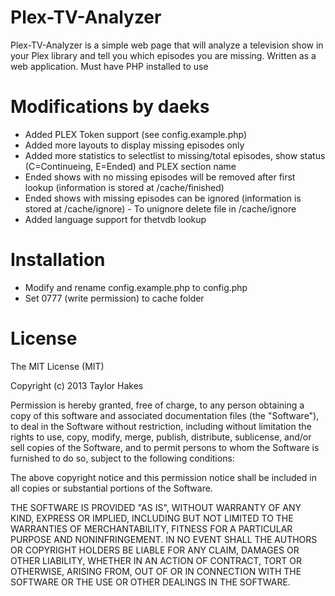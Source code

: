Plex-TV-Analyzer
================

Plex-TV-Analyzer is a simple web page that will analyze a television show in your Plex library and tell you which episodes you are missing. Written as a web application. Must have PHP installed to use

Modifications by daeks
================

- Added PLEX Token support (see config.example.php)
- Added more layouts to display missing episodes only
- Added more statistics to selectlist to missing/total episodes, show status (C=Continueing, E=Ended) and PLEX section name
- Ended shows with no missing episodes will be removed after first lookup (information is stored at /cache/finished)
- Ended shows with missing episodes can be ignored (information is stored at /cache/ignore) - To unignore delete file in /cache/ignore
- Added language support for thetvdb lookup

Installation
================

- Modify and rename config.example.php to config.php
- Set 0777 (write permission) to cache folder

License
================

The MIT License (MIT)

Copyright (c) 2013 Taylor Hakes

Permission is hereby granted, free of charge, to any person obtaining a copy
of this software and associated documentation files (the "Software"), to deal
in the Software without restriction, including without limitation the rights
to use, copy, modify, merge, publish, distribute, sublicense, and/or sell
copies of the Software, and to permit persons to whom the Software is
furnished to do so, subject to the following conditions:

The above copyright notice and this permission notice shall be included in
all copies or substantial portions of the Software.

THE SOFTWARE IS PROVIDED "AS IS", WITHOUT WARRANTY OF ANY KIND, EXPRESS OR
IMPLIED, INCLUDING BUT NOT LIMITED TO THE WARRANTIES OF MERCHANTABILITY,
FITNESS FOR A PARTICULAR PURPOSE AND NONINFRINGEMENT. IN NO EVENT SHALL THE
AUTHORS OR COPYRIGHT HOLDERS BE LIABLE FOR ANY CLAIM, DAMAGES OR OTHER
LIABILITY, WHETHER IN AN ACTION OF CONTRACT, TORT OR OTHERWISE, ARISING FROM,
OUT OF OR IN CONNECTION WITH THE SOFTWARE OR THE USE OR OTHER DEALINGS IN
THE SOFTWARE.

